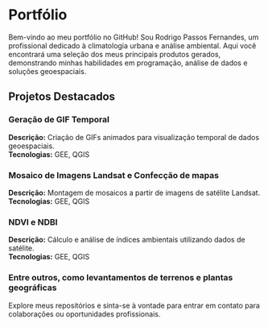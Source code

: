 # Portfólio

Bem-vindo ao meu portfólio no GitHub! Sou Rodrigo Passos Fernandes, um profissional dedicado à climatologia urbana e análise ambiental. Aqui você encontrará uma seleção dos meus principais produtos gerados, demonstrando minhas habilidades em programação, análise de dados e soluções geoespaciais.


## Projetos Destacados

### Geração de GIF Temporal
**Descrição:** Criação de GIFs animados para visualização temporal de dados geoespaciais.  
**Tecnologias:** GEE, QGIS

### Mosaico de Imagens Landsat e Confecção de mapas
**Descrição:** Montagem de mosaicos a partir de imagens de satélite Landsat.  
**Tecnologias:** GEE, QGIS  

### NDVI e NDBI
**Descrição:** Cálculo e análise de índices ambientais utilizando dados de satélite.  
**Tecnologias:** GEE, QGIS

### Entre outros, como levantamentos de terrenos e plantas geográficas

Explore meus repositórios e sinta-se à vontade para entrar em contato para colaborações ou oportunidades profissionais.
